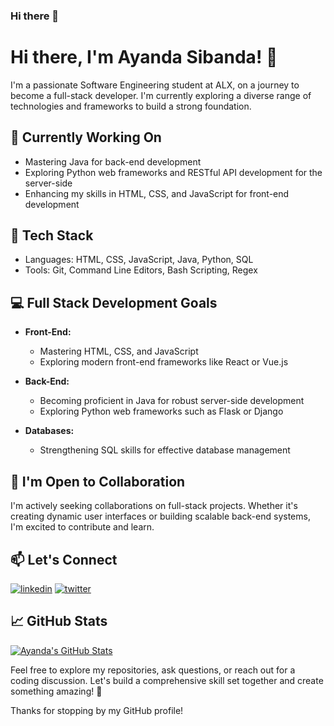 ### Hi there 👋

# Hi there, I'm Ayanda Sibanda! 👋

I'm a passionate Software Engineering student at ALX, on a journey to become a full-stack developer. I'm currently exploring a diverse range of technologies and frameworks to build a strong foundation.

## 🔭 Currently Working On

- Mastering Java for back-end development
- Exploring Python web frameworks and RESTful API development for the server-side
- Enhancing my skills in HTML, CSS, and JavaScript for front-end development

## 🌱 Tech Stack

- Languages: HTML, CSS, JavaScript, Java, Python, SQL
- Tools: Git, Command Line Editors, Bash Scripting, Regex

## 💻 Full Stack Development Goals

- **Front-End:**
  - Mastering HTML, CSS, and JavaScript
  - Exploring modern front-end frameworks like React or Vue.js

- **Back-End:**
  - Becoming proficient in Java for robust server-side development
  - Exploring Python web frameworks such as Flask or Django

- **Databases:**
  - Strengthening SQL skills for effective database management

## 👯 I'm Open to Collaboration

I'm actively seeking collaborations on full-stack projects. Whether it's creating dynamic user interfaces or building scalable back-end systems, I'm excited to contribute and learn.

## 📫 Let's Connect

[![linkedin](https://img.shields.io/badge/linkedin-0A66C2?style=for-the-badge&logo=linkedin&logoColor=white)](https://www.linkedin.com/in/ayanda-sibanda-754384245/)
[![twitter](https://img.shields.io/badge/twitter-1DA1F2?style=for-the-badge&logo=twitter&logoColor=white)](https://twitter.com/_Ayanda_Sibanda)

## 📈 GitHub Stats

[![Ayanda's GitHub Stats](https://github-readme-stats.vercel.app/api?username=ayandasibanda&show_icons=true&count_private=true&hide=contribs,prs)](https://github.com/ayandasibanda)

Feel free to explore my repositories, ask questions, or reach out for a coding discussion. Let's build a comprehensive skill set together and create something amazing! 🚀

Thanks for stopping by my GitHub profile!
